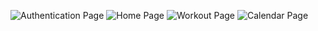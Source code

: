 
![Authentication Page](/images/auth.jpeg) ![Home Page](/images/home.jpeg) ![Workout Page](/images/workout.png) ![Calendar Page](/images/calendar.jpeg)

